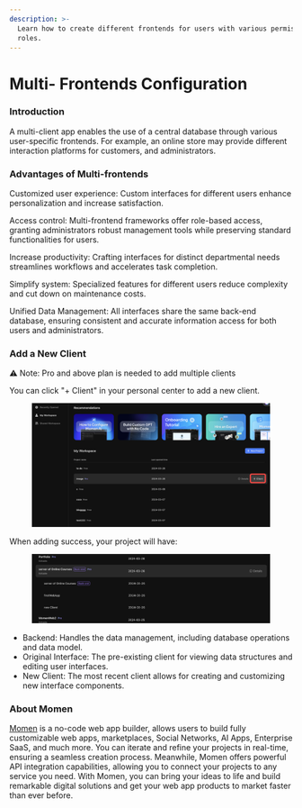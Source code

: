 ```yaml
---
description: >-
  Learn how to create different frontends for users with various permissions/
  roles.
---
```


# Multi- Frontends Configuration

### **Introduction**

A multi-client app enables the use of a central database through various user-specific frontends. For example, an online store may provide different interaction platforms for customers, and administrators.



### **Advantages of Multi-frontends**

Customized user experience: Custom interfaces for different users enhance personalization and increase satisfaction.

Access control: Multi-frontend frameworks offer role-based access, granting administrators robust management tools while preserving standard functionalities for users.

Increase productivity: Crafting interfaces for distinct departmental needs streamlines workflows and accelerates task completion.

Simplify system: Specialized features for different users reduce complexity and cut down on maintenance costs.

Unified Data Management: All interfaces share the same back-end database, ensuring consistent and accurate information access for both users and administrators.



### **Add a New Client**

⚠️ Note: Pro and above plan is needed to add multiple clients

You can click "+ Client" in your personal center to add a new client.

<figure><img src="../.gitbook/assets/0 (37).png" alt="Multi- frontends app in a no-code tool"><figcaption></figcaption></figure>

When adding success, your project will have:

<figure><img src="../.gitbook/assets/1 (76).png" alt="Multi- frontends app in a no-code tool"><figcaption></figcaption></figure>

* Backend: Handles the data management, including database operations and data model.
* Original Interface: The pre-existing client for viewing data structures and editing user interfaces.
* New Client: The most recent client allows for creating and customizing new interface components.



### **About Momen**

[Momen](https://momen.app/?channel=blog-about) is a no-code web app builder, allows users to build fully customizable web apps, marketplaces, Social Networks, AI Apps, Enterprise SaaS, and much more. You can iterate and refine your projects in real-time, ensuring a seamless creation process. Meanwhile, Momen offers powerful API integration capabilities, allowing you to connect your projects to any service you need. With Momen, you can bring your ideas to life and build remarkable digital solutions and get your web app products to market faster than ever before.
